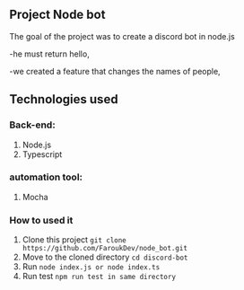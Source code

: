 ## Project Node bot


The goal of the project was to create a discord bot in node.js

  -he must return hello,

  -we created a feature that changes the names of people,
 
## Technologies used

### Back-end:
1. Node.js
2. Typescript

### automation tool:
1. Mocha


### How to used it
1. Clone this project `git clone https://github.com/FaroukDev/node_bot.git`
2. Move to the cloned directory `cd discord-bot`
3. Run `node index.js or node index.ts`
4. Run test `npm run test in same directory`

